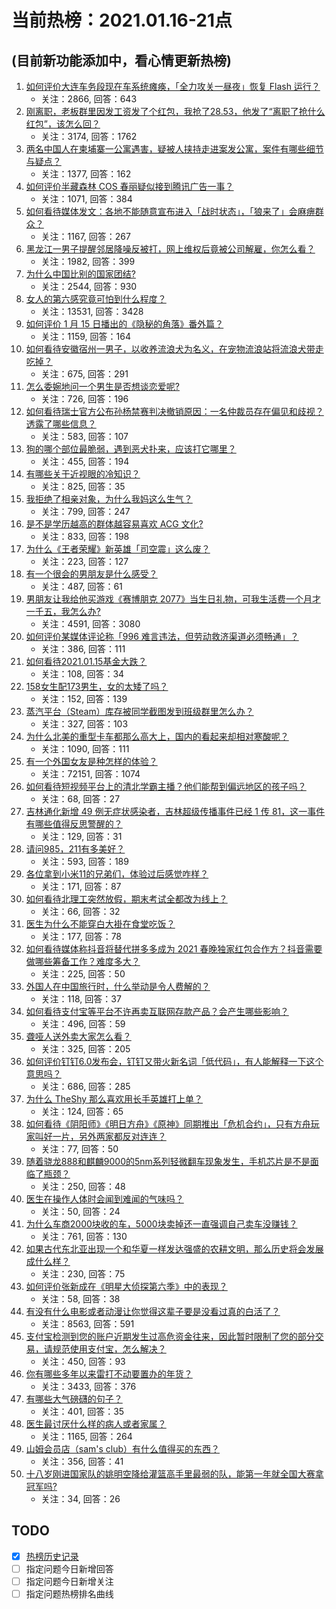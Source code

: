 # 当前热榜：2021.01.16-21点
## (目前新功能添加中，看心情更新热榜)
1. [如何评价大连车务段现在车系统瘫痪，「全力攻关一昼夜」恢复 Flash 运行？](https://www.zhihu.com/question/439434803)
    * 关注：2866, 回答：643
2. [刚离职，老板群里因发工资发了个红包，我抢了28.53，他发了“离职了抢什么红包”，该怎么回？](https://www.zhihu.com/question/406777225)
    * 关注：3174, 回答：1762
3. [两名中国人在柬埔寨一公寓遇害，疑被人挟持走进案发公寓，案件有哪些细节与疑点？](https://www.zhihu.com/question/439363050)
    * 关注：1377, 回答：162
4. [如何评价半藏森林 COS 春丽疑似接到腾讯广告一事？](https://www.zhihu.com/question/439594856)
    * 关注：1071, 回答：384
5. [如何看待媒体发文：各地不能随意宣布进入「战时状态」，「狼来了」会麻痹群众？](https://www.zhihu.com/question/439609149)
    * 关注：1167, 回答：267
6. [黑龙江一男子提醒邻居降噪反被打，网上维权后竟被公司解雇，你怎么看？](https://www.zhihu.com/question/439492690)
    * 关注：1982, 回答：399
7. [为什么中国比别的国家团结?](https://www.zhihu.com/question/385179186)
    * 关注：2544, 回答：930
8. [女人的第六感究竟可怕到什么程度？](https://www.zhihu.com/question/33311702)
    * 关注：13531, 回答：3428
9. [如何评价 1 月 15 日播出的《隐秘的角落》番外篇？](https://www.zhihu.com/question/439536977)
    * 关注：1159, 回答：164
10. [如何看待安徽宿州一男子，以收养流浪犬为名义，在宠物流浪站将流浪犬带走吃掉？](https://www.zhihu.com/question/438972197)
    * 关注：675, 回答：291
11. [怎么委婉地问一个男生是否想谈恋爱呢?](https://www.zhihu.com/question/437434861)
    * 关注：726, 回答：196
12. [如何看待瑞士官方公布孙杨禁赛判决撤销原因：一名仲裁员存在偏见和歧视？透露了哪些信息？](https://www.zhihu.com/question/439609004)
    * 关注：583, 回答：107
13. [狗的哪个部位最脆弱，遇到恶犬扑来，应该打它哪里？](https://www.zhihu.com/question/315822708)
    * 关注：455, 回答：194
14. [有哪些关于近视眼的冷知识？](https://www.zhihu.com/question/437446126)
    * 关注：825, 回答：35
15. [我拒绝了相亲对象，为什么我妈这么生气？](https://www.zhihu.com/question/438882455)
    * 关注：799, 回答：247
16. [是不是学历越高的群体越容易喜欢 ACG 文化?](https://www.zhihu.com/question/438677613)
    * 关注：833, 回答：198
17. [为什么《王者荣耀》新英雄「司空震」这么废？](https://www.zhihu.com/question/439314693)
    * 关注：223, 回答：127
18. [有一个很会的男朋友是什么感受？](https://www.zhihu.com/question/391872560)
    * 关注：487, 回答：61
19. [男朋友让我给他买游戏《赛博朋克 2077》当生日礼物，可我生活费一个月才一千五，我怎么办?](https://www.zhihu.com/question/434776782)
    * 关注：4591, 回答：3080
20. [如何评价某媒体评论称「996 难言违法，但劳动救济渠道必须畅通」？](https://www.zhihu.com/question/439481745)
    * 关注：386, 回答：111
21. [如何看待2021.01.15基金大跌？](https://www.zhihu.com/question/439488842)
    * 关注：108, 回答：34
22. [158女生配173男生，女的太矮了吗？](https://www.zhihu.com/question/438744019)
    * 关注：152, 回答：139
23. [蒸汽平台（Steam）库存被同学截图发到班级群里怎么办？](https://www.zhihu.com/question/397721693)
    * 关注：327, 回答：103
24. [为什么北美的重型卡车都那么高大上，国内的看起来却相对寒酸呢？](https://www.zhihu.com/question/23887781)
    * 关注：1090, 回答：111
25. [有一个外国女友是种怎样的体验？](https://www.zhihu.com/question/27428976)
    * 关注：72151, 回答：1074
26. [如何看待短视频平台上的清北学霸主播？他们能帮到偏远地区的孩子吗？](https://www.zhihu.com/question/439505036)
    * 关注：68, 回答：27
27. [吉林通化新增 49 例无症状感染者，吉林超级传播事件已经 1 传 81，这一事件有哪些值得反思警醒的？](https://www.zhihu.com/question/439640554)
    * 关注：129, 回答：31
28. [请问985，211有多美好？](https://www.zhihu.com/question/438353781)
    * 关注：593, 回答：189
29. [各位拿到小米11的兄弟们，体验过后感觉咋样？](https://www.zhihu.com/question/437497000)
    * 关注：171, 回答：87
30. [如何看待北理工突然放假，期末考试全都改为线上？](https://www.zhihu.com/question/439582454)
    * 关注：66, 回答：32
31. [医生为什么不能穿白大褂在食堂吃饭？](https://www.zhihu.com/question/439426998)
    * 关注：177, 回答：78
32. [如何看待媒体称抖音将替代拼多多成为 2021 春晚独家红包合作方？抖音需要做哪些筹备工作？难度多大？](https://www.zhihu.com/question/439647367)
    * 关注：225, 回答：50
33. [外国人在中国旅行时，什么举动是令人费解的？](https://www.zhihu.com/question/438531327)
    * 关注：118, 回答：37
34. [如何看待支付宝等平台不许再卖互联网存款产品？会产生哪些影响？](https://www.zhihu.com/question/439561713)
    * 关注：496, 回答：59
35. [聋哑人送外卖大家怎么看？](https://www.zhihu.com/question/68568499)
    * 关注：325, 回答：205
36. [如何评价钉钉6.0发布会，钉钉又带火新名词「低代码」，有人能解释一下这个意思吗？](https://www.zhihu.com/question/439292804)
    * 关注：686, 回答：285
37. [为什么 TheShy 那么喜欢用长手英雄打上单？](https://www.zhihu.com/question/439342493)
    * 关注：124, 回答：65
38. [如何看待《阴阳师》《明日方舟》《原神》同期推出「危机合约」，只有方舟玩家叫好一片，另外两家都反对连连？](https://www.zhihu.com/question/439622032)
    * 关注：77, 回答：50
39. [随着骁龙888和麒麟9000的5nm系列轻微翻车现象发生，手机芯片是不是面临了瓶颈？](https://www.zhihu.com/question/437367381)
    * 关注：250, 回答：48
40. [医生在操作人体时会闻到难闻的气味吗？](https://www.zhihu.com/question/438372820)
    * 关注：50, 回答：24
41. [为什么车商2000块收的车，5000块卖掉还一直强调自己卖车没赚钱？](https://www.zhihu.com/question/434339039)
    * 关注：761, 回答：130
42. [如果古代东北亚出现一个和华夏一样发达强盛的农耕文明，那么历史将会发展成什么样？](https://www.zhihu.com/question/423318234)
    * 关注：230, 回答：75
43. [如何评价张新成在《明星大侦探第六季》中的表现？](https://www.zhihu.com/question/439508998)
    * 关注：58, 回答：38
44. [有没有什么电影或者动漫让你觉得这辈子要是没看过真的白活了？](https://www.zhihu.com/question/431551442)
    * 关注：8563, 回答：591
45. [支付宝检测到您的账户近期发生过高危资金往来，因此暂时限制了您的部分交易，请规范使用支付宝，怎么解决？](https://www.zhihu.com/question/431816818)
    * 关注：450, 回答：93
46. [你有哪些多年以来雷打不动要置办的年货？](https://www.zhihu.com/question/39640704)
    * 关注：3433, 回答：376
47. [有哪些大气磅礴的句子？](https://www.zhihu.com/question/46884755)
    * 关注：401, 回答：35
48. [医生最讨厌什么样的病人或者家属？](https://www.zhihu.com/question/59500568)
    * 关注：1165, 回答：264
49. [山姆会员店（sam's club）有什么值得买的东西？](https://www.zhihu.com/question/58897556)
    * 关注：356, 回答：41
50. [十八岁刚进国家队的姚明空降给灌篮高手里最弱的队，能第一年就全国大赛拿冠军吗?](https://www.zhihu.com/question/438405250)
    * 关注：34, 回答：26
## TODO
* [x] [热榜历史记录](hot_history/AllHot.md)
* [ ] 指定问题今日新增回答
* [ ] 指定问题今日新增关注
* [ ] 指定问题热榜排名曲线
